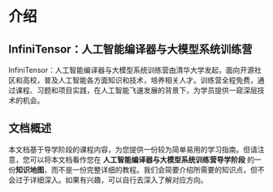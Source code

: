 # 介绍

## InfiniTensor：人工智能编译器与大模型系统训练营

InfiniTensor：人工智能编译器与大模型系统训练营由清华大学发起，面向开源社区和高校，普及人工智能各方面知识和技术，培养相关人才。训练营全程免费，通过课程、习题和项目实践，在人工智能飞速发展的背景下，为学员提供一窥深层技术的机会。

## 文档概述

本文档基于导学阶段的课程内容，为您提供一份较为简单易用的学习指南。但请注意，您可以将本文档看作您在 **人工智能编译器与大模型系统训练营导学阶段** 的一份**知识地图**，而不是一份完整详细的教程。我们会简要介绍所需要的知识点，但不会过于详细深入。如果有兴趣，可以自行去深入了解对应方向。

